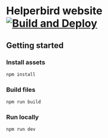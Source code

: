 # Helperbird website [![Build and Deploy](https://github.com/Helperbird/website/actions/workflows/build.yml/badge.svg)](https://github.com/Helperbird/website/actions/workflows/build.yml)

## Getting started

### Install assets

```bash
npm install
```

### Build files

```bash
npm run build
```

### Run locally

```bash
npm run dev
```
